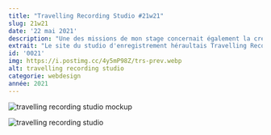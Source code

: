 ```yaml
---
title: "Travelling Recording Studio #21w21"
slug: 21w21
date: '22 mai 2021'
description: "Une des missions de mon stage concernait également la création du site du studio d'enregistrement Travelling Recording Studio. Un simple site vitrine pour mettre en avant le travail de l'entreprise avec ses travaux, ses services proposés et quelques images."
extrait: "Le site du studio d'enregistrement héraultais Travelling Recording Studio que j'ai conçu et développé en stage."
id: '0021'
img: https://i.postimg.cc/4y5mP98Z/trs-prev.webp
alt: travelling recording studio
categorie: webdesign
année: 2021
---
```


![travelling recording studio mockup](https://i.imgur.com/N9xJY5F.jpg)

<div class="sep-50"></div>

![travelling recording studio](https://i.imgur.com/MXWikJF.jpg)